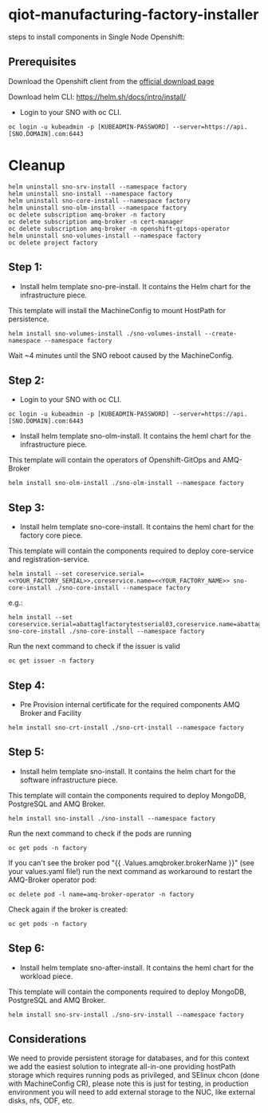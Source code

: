 # qiot-manufacturing-factory-installer

steps to install components in Single Node Openshift:

## Prerequisites

Download the Openshift client from the [official download page](https://access.redhat.com/downloads/content/290/ver=4.8/rhel---8/4.8.13/x86_64/product-software)

Download helm CLI: https://helm.sh/docs/intro/install/


- Login to your SNO with oc CLI.

```
oc login -u kubeadmin -p [KUBEADMIN-PASSWORD] --server=https://api.[SNO.DOMAIN].com:6443
```

# Cleanup

```
helm uninstall sno-srv-install --namespace factory
helm uninstall sno-install --namespace factory
helm uninstall sno-core-install --namespace factory
helm uninstall sno-olm-install --namespace factory
oc delete subscription amq-broker -n factory
oc delete subscription amq-broker -n cert-manager
oc delete subscription amq-broker -n openshift-gitops-operator
helm uninstall sno-volumes-install --namespace factory
oc delete project factory
```

## Step 1:
- Install helm template sno-pre-install. It contains the Helm chart for the infrastructure piece.

This template will install the MachineConfig to mount HostPath for persistence.

```
helm install sno-volumes-install ./sno-volumes-install --create-namespace --namespace factory
```

Wait ~4 minutes until the SNO reboot caused by the MachineConfig.

## Step 2:

- Login to your SNO with oc CLI.

```
oc login -u kubeadmin -p [KUBEADMIN-PASSWORD] --server=https://api.[SNO.DOMAIN].com:6443
```

- Install helm template sno-olm-install. It contains the heml chart for the infrastructure piece.

This template will contain the operators of Openshift-GitOps and AMQ-Broker

```
helm install sno-olm-install ./sno-olm-install --namespace factory
```

## Step 3:

- Install helm template sno-core-install. It contains the heml chart for the factory core piece.

This template will contain the components required to deploy core-service and registration-service.

```
helm install --set coreservice.serial=<<YOUR_FACTORY_SERIAL>>,coreservice.name=<<YOUR_FACTORY_NAME>> sno-core-install ./sno-core-install --namespace factory
```

e.g.:

```
helm install --set coreservice.serial=abattaglfactorytestserial03,coreservice.name=abattaglfactorytestname03 sno-core-install ./sno-core-install --namespace factory
```

Run the next command to check if the issuer is valid

```
oc get issuer -n factory
```

## Step 4:

- Pre Provision internal certificate for the required components AMQ Broker and Facility

```
helm install sno-crt-install ./sno-crt-install --namespace factory
```


## Step 5:

- Install helm template sno-install. It contains the helm chart for the software infrastructure piece.

This template will contain the components required to deploy MongoDB, PostgreSQL and AMQ Broker.

```
helm install sno-install ./sno-install --namespace factory
```

Run the next command to check if the pods are running

```
oc get pods -n factory
```

If you can't see the broker pod "{{ .Values.amqbroker.brokerName }}" (see your values.yaml file!) run the next command as workaround to restart the AMQ-Broker operator pod:

```
oc delete pod -l name=amq-broker-operator -n factory
```

Check again if the broker is created:
```
oc get pods -n factory
```

## Step 6:

- Install helm template sno-after-install. It contains the heml chart for the workload piece.

This template will contain the components required to deploy MongoDB, PostgreSQL and AMQ Broker.

```
helm install sno-srv-install ./sno-srv-install --namespace factory
```


## Considerations

We need to provide persistent storage for databases, and for this context we add the easiest solution to integrate all-in-one providing hostPath storage which requires running pods as privileged, and SElinux chcon (done with MachineConfig CR), please note this is just for testing, in production environment you will need to add external storage to the NUC, like external disks, nfs, ODF, etc.